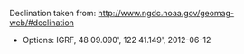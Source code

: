 Declination taken from: http://www.ngdc.noaa.gov/geomag-web/#declination
- Options: IGRF, 48 09.090', 122 41.149', 2012-06-12
